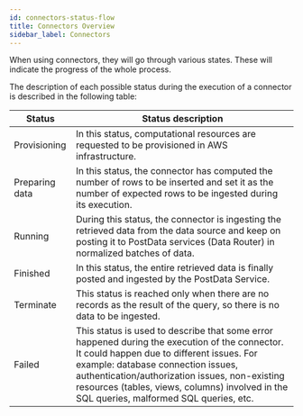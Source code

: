 ```yaml
---
id: connectors-status-flow
title: Connectors Overview
sidebar_label: Connectors
---
```

<div style={{textAlign: "justify"}}>

When using connectors, they will go through various states. These will indicate the progress of the whole process.

The description of each possible status during the execution of a connector is described in the following table:

| Status         | Status description                                                                                                                                                                                                                                                                                                              |
| -------------- | ------------------------------------------------------------------------------------------------------------------------------------------------------------------------------------------------------------------------------------------------------------------------------------------------------------------------------- |
| Provisioning   | In this status, computational resources are requested to be provisioned in AWS infrastructure.                                                                                                                                                                                                                                  |
| Preparing data | In this status, the connector has computed the number of rows to be inserted and set it as the number of expected rows to be ingested during its execution.                                                                                                                                                                     |
| Running        | During this status, the connector is ingesting the retrieved data from the data source and keep on posting it to PostData services (Data Router) in normalized batches of data.                                                                                                                                                 |
| Finished       | In this status, the entire retrieved data is finally posted and ingested by the PostData Service.                                                                                                                                                                                                                               |
| Terminate      | This status is reached only when there are no records as the result of the query, so there is no data to be ingested.                                                                                                                                                                                                           |
| Failed         | This status is used to describe that some error happened during the execution of the connector. It could happen due to different issues. For example: database connection issues, authentication/authorization issues, non-existing resources (tables, views, columns) involved in the SQL queries, malformed SQL queries, etc. |
</div>